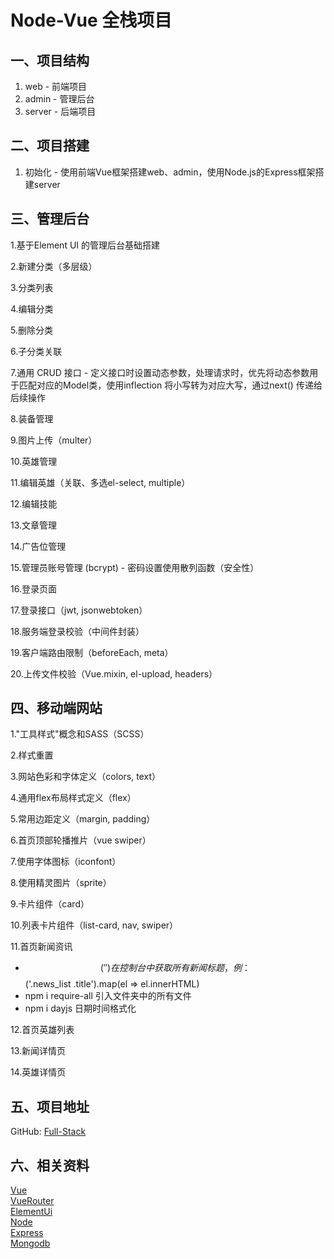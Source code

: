 # Node-Vue 全栈项目

## 一、项目结构
1. web - 前端项目
2. admin - 管理后台
3. server - 后端项目

## 二、项目搭建
1. 初始化 - 使用前端Vue框架搭建web、admin，使用Node.js的Express框架搭建server

## 三、管理后台 
1.基于Element UI 的管理后台基础搭建

2.新建分类（多层级）

3.分类列表

4.编辑分类

5.删除分类

6.子分类关联

7.通用 CRUD 接口 - 定义接口时设置动态参数，处理请求时，优先将动态参数用于匹配对应的Model类，使用inflection 将小写转为对应大写，通过next() 传递给后续操作

8.装备管理

9.图片上传（multer）

10.英雄管理

11.编辑英雄（关联、多选el-select, multiple）

12.编辑技能

13.文章管理

14.广告位管理

15.管理员账号管理 (bcrypt) - 密码设置使用散列函数（安全性）

16.登录页面

17.登录接口（jwt, jsonwebtoken）

18.服务端登录校验（中间件封装）

19.客户端路由限制（beforeEach, meta）

20.上传文件校验（Vue.mixin, el-upload, headers）

## 四、移动端网站
1."工具样式"概念和SASS（SCSS）

2.样式重置

3.网站色彩和字体定义（colors, text）

4.通用flex布局样式定义（flex）

5.常用边距定义（margin, padding）

6.首页顶部轮播推片（vue swiper）

7.使用字体图标（iconfont）

8.使用精灵图片（sprite）

9.卡片组件（card）

10.列表卡片组件（list-card, nav, swiper）

11.首页新闻资讯
+ $$('')在控制台中获取所有新闻标题，例：$$('.news_list .title').map(el => el.innerHTML)
+ npm i require-all 引入文件夹中的所有文件
+ npm i dayjs 日期时间格式化

12.首页英雄列表

13.新闻详情页

14.英雄详情页

## 五、项目地址
GitHub: [Full-Stack](https://github.com/bradyCC/Full-Stack)

## 六、相关资料
[Vue](https://cn.vuejs.org)<br/>
[VueRouter](https://router.vuejs.org/)<br/>
[ElementUi](https://element.eleme.cn/)<br/>
[Node](https://nodejs.org/)<br/>
[Express](http://www.expressjs.com.cn/)<br/>
[Mongodb](https://docs.mongodb.com/)<br/>
